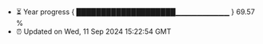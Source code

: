 - ⏳ Year progress { ████████████████████▁▁▁▁▁▁▁▁▁▁ } 69.57 %
- ⏰ Updated on Wed, 11 Sep 2024 15:22:54 GMT

